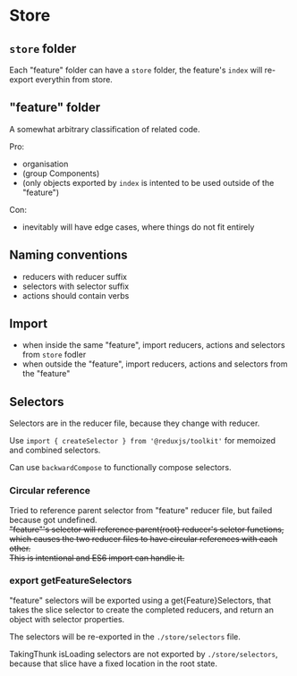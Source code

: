 # Store

## `store` folder
Each "feature" folder can have a `store` folder, the feature's `index` will re-export everythin from store.

## "feature" folder
A somewhat arbitrary classification of related code.

Pro:
- organisation
- (group Components)
- (only objects exported by `index` is intented to be used outside of the "feature")

Con:
- inevitably will have edge cases, where things do not fit entirely

## Naming conventions
- reducers with reducer suffix
- selectors with selector suffix
- actions should contain verbs

## Import
- when inside the same "feature", import reducers, actions and selectors from `store` fodler
- when outside the "feature", import reducers, actions and selectors from the "feature"

## Selectors
Selectors are in the reducer file, because they change with reducer.

Use `import { createSelector } from '@reduxjs/toolkit'` for memoized and combined selectors.

Can use `backwardCompose` to functionally compose selectors.

### Circular reference
Tried to reference parent selector from "feature" reducer file, but failed because got undefined.\
~~"feature"'s selector will reference parent(root) reducer's seletor functions,\
which causes the two reducer files to have circular references with each other.\
This is intentional and ES6 import can handle it.~~

### export getFeatureSelectors
"feature" selectors will be exported using a get{Feature}Selectors, that takes the slice selector 
to create the completed reducers, and return an object with selector properties.

The selectors will be re-exported in the `./store/selectors` file.

TakingThunk isLoading selectors are not exported by `./store/selectors`,
because that slice have a fixed location in the root state.